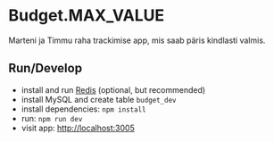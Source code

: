 Budget.MAX_VALUE
================

Marteni ja Timmu raha trackimise app, mis saab päris kindlasti valmis.

Run/Develop
-----------
* install and run [Redis](http://redis.io/) (optional, but recommended)
* install MySQL and create table `budget_dev`
* install dependencies: `npm install`
* run: `npm run dev`
* visit app: [http://localhost:3005](http://localhost:3005)
